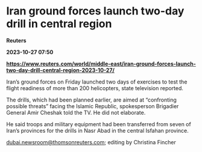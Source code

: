 # Iran ground forces launch two-day drill in central region
**Reuters**

**2023-10-27 07:50**

**https://www.reuters.com/world/middle-east/iran-ground-forces-launch-two-day-drill-central-region-2023-10-27/**

Iran’s ground forces on Friday launched two days of exercises to test the flight readiness of more than 200 helicopters, state television reported.

The drills, which had been planned earlier, are aimed at “confronting possible threats” facing the Islamic Republic, spokesperson Brigadier General Amir Cheshak told the TV. He did not elaborate.

He said troops and military equipment had been transferred from seven of Iran’s provinces for the drills in Nasr Abad in the central Isfahan province.

<a href="mailto:dubai.newsroom@thomsonreuters.com" target="\_blank">dubai.newsroom@thomsonreuters.com</a>; editing by Christina Fincher